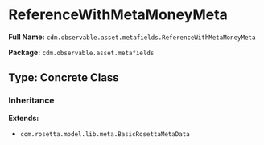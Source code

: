 # ReferenceWithMetaMoneyMeta

**Full Name:** `cdm.observable.asset.metafields.ReferenceWithMetaMoneyMeta`

**Package:** `cdm.observable.asset.metafields`

## Type: Concrete Class

### Inheritance

**Extends:**
- `com.rosetta.model.lib.meta.BasicRosettaMetaData`


